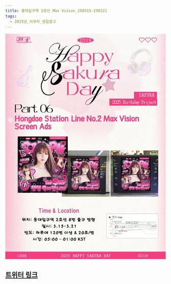 ```yaml
---
title: 홍대입구역 2호선 Max Vision_250315-250321
tags:
  - 2025년_사쿠라_생일광고
---
```

<img src="assets/1741097016 (1).jpg">

## [트위터 링크](https://x.com/39Miyawakis/status/1896848867771162881?t=tCYcRVAJz3g9Bw70fVazlQ&s=19)